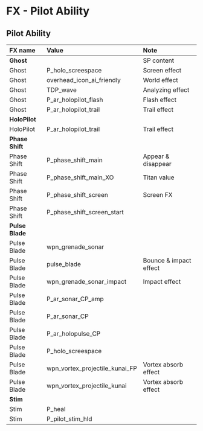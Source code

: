 # FX - Pilot Ability

## Pilot Ability

| FX name | Value | Note |
| :--- | :--- | :--- |
| **Ghost** |  | SP content |
| Ghost | P\_holo\_screespace | Screen effect |
| Ghost | overhead\_icon\_ai\_friendly | World effect |
| Ghost | TDP\_wave | Analyzing effect |
| Ghost | P\_ar\_holopilot\_flash | Flash effect |
| Ghost | P\_ar\_holopilot\_trail | Trail effect |
| **HoloPilot** |  |  |
| HoloPilot | P\_ar\_holopilot\_trail | Trail effect |
| **Phase Shift** |  |  |
| Phase Shift | P\_phase\_shift\_main | Appear & disappear |
| Phase Shift | P\_phase\_shift\_main\_XO | Titan value |
| Phase Shift | P\_phase\_shift\_screen | Screen FX |
| Phase Shift | P\_phase\_shift\_screen\_start |  |
| **Pulse Blade** |  |  |
| Pulse Blade | wpn\_grenade\_sonar |  |
| Pulse Blade | pulse\_blade | Bounce & impact effect |
| Pulse Blade | wpn\_grenade\_sonar\_impact | Impact effect |
| Pulse Blade | P\_ar\_sonar\_CP\_amp |  |
| Pulse Blade | P\_ar\_sonar\_CP |  |
| Pulse Blade | P\_ar\_holopulse\_CP |  |
| Pulse Blade | P\_holo\_screespace |  |
| Pulse Blade | wpn\_vortex\_projectile\_kunai\_FP | Vortex absorb effect |
| Pulse Blade | wpn\_vortex\_projectile\_kunai | Vortex absorb effect |
| **Stim** |  |  |
| Stim | P\_heal |  |
| Stim | P\_pilot\_stim\_hld |  |


